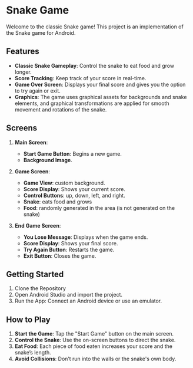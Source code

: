 # Snake Game

Welcome to the classic Snake game! This project is an implementation of the Snake game for Android. 

## Features
- **Classic Snake Gameplay**: Control the snake to eat food and grow longer.
- **Score Tracking**: Keep track of your score in real-time.
- **Game Over Screen**: Displays your final score and gives you the option to try again or exit.
- **Graphics**: The game uses graphical assets for backgrounds and snake elements, and graphical transformations are applied for smooth movement and rotations of the snake.


## Screens

1. **Main Screen**:
   - **Start Game Button**: Begins a new game.
   - **Background Image**.

2. **Game Screen**:
   - **Game View**: custom background.
   - **Score Display**: Shows your current score.
   - **Control Buttons**: up, down, left, and right.
   - **Snake**: eats food and grows
   - **Food**: randomly generated in the area (is not generated on the snake)

3. **End Game Screen**:
   - **You Lose Message**: Displays when the game ends.
   - **Score Display**: Shows your final score.
   - **Try Again Button**: Restarts the game.
   - **Exit Button**: Closes the game.

## Getting Started

1. Clone the Repository
2. Open Android Studio and import the project.
3. Run the App: Connect an Android device or use an emulator.

## How to Play
1. **Start the Game**: Tap the "Start Game" button on the main screen.
2. **Control the Snake**: Use the on-screen buttons to direct the snake.
3. **Eat Food**: Each piece of food eaten increases your score and the snake’s length.
4. **Avoid Collisions**: Don’t run into the walls or the snake's own body.
